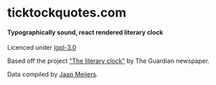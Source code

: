 # ticktockquotes.com
#### Typographically sound, react rendered literary clock 

Licenced under [lgpl-3.0](https://www.gnu.org/licenses/lgpl-3.0.en.html)

Based off the project ["The literary clock"](https://www.theguardian.com/books/table/2011/apr/21/literary-clock) by The Guardian newspaper.

Data compiled by [Jaap Meijers](http://www.eerlijkemedia.nl/).